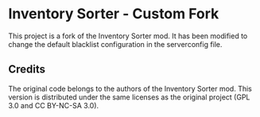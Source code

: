 # Inventory Sorter - Custom Fork 
This project is a fork of the Inventory Sorter mod. It has been modified to change the default blacklist configuration in the serverconfig file.

## Credits 
The original code belongs to the authors of the Inventory Sorter mod. This version is distributed under the same licenses as the original project (GPL 3.0 and CC BY-NC-SA 3.0). 
